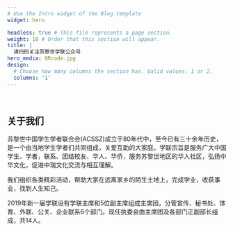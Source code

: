 ```yaml
---
# Use the Intro widget of the Blog template
widget: hero

headless: true # This file represents a page section.
weight: 10 # Order that this section will appear.
title: |
  请扫码关注苏黎世学联公众号
hero_media: QRcode.jpg
design:
  # Choose how many columns the section has. Valid values: 1 or 2.
  columns: '1'
---
```


<br>

## 关于我们

苏黎世中国学生学者联合会(ACSSZ)成立于80年代中，至今已有三十余年历史，是一个由当地学生学者们共同组成，关爱互助的大家庭。学联宗旨是服务广大中国学生、学者，联系、团结校友、华人、华侨，服务苏黎世地区的华人社区，弘扬中华文化，促进中瑞文化交流与相互理解。

我们组织各类精彩活动，帮助大家在远离家乡的陌生土地上，完成学业，收获事业，找到人生知己。

2019年新一届学联设有学联主席和5位副主席组成主席团，分管宣传、秘书处、体育、外联、公关、企业联系6个部门。现任执委会由主席团及各部门正副部长组成，共14人。
